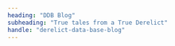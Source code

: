 ```yaml
---
heading: "DDB Blog"
subheading: "True tales from a True Derelict"
handle: "derelict-data-base-blog"
---
```

